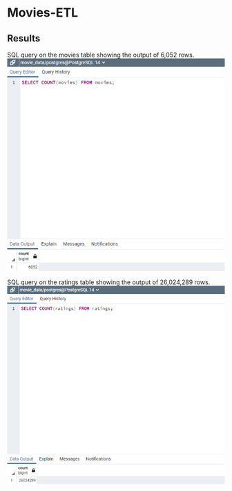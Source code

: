 # Movies-ETL

## Results
SQL query on the movies table showing the output of 6,052 rows.
![movies_query.png](https://github.com/rptseng/Movies-ETL/blob/main/Resources/movies_query.png)

SQL query on the ratings table showing the output of 26,024,289 rows.
![ratings_query](https://github.com/rptseng/Movies-ETL/blob/main/Resources/ratings_query.png)